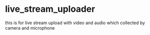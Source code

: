 # live_stream_uploader
this is for live stream upload with video and audio which collected by camera and microphone
